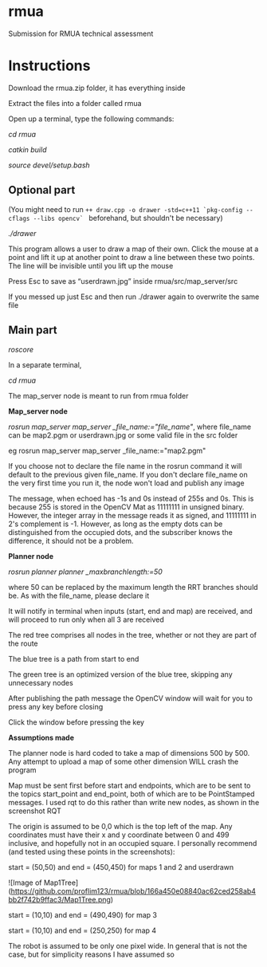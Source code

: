 # rmua
Submission for RMUA technical assessment
# Instructions
Download the rmua.zip folder, it has everything inside

Extract the files into a folder called rmua

Open up a terminal, type the following commands:

*cd rmua*

*catkin build*

*source devel/setup.bash*
## Optional part
(You might need to run ```++ draw.cpp -o drawer -std=c++11 `pkg-config --cflags --libs opencv` ``` beforehand, but shouldn't be necessary)

*./drawer*

This program allows a user to draw a map of their own. Click the mouse at a point and lift it up at another point to draw a line between these two points. The line will be invisible until you lift up the mouse 

Press Esc to save as “userdrawn.jpg” inside rmua/src/map_server/src 

If you messed up just Esc and then run ./drawer again to overwrite the same file

## Main part
*roscore*

In a separate terminal, 

*cd rmua*

The map_server node is meant to run from rmua folder

**Map_server node**

*rosrun map_server map_server _file_name:="file_name"*, where file_name can be map2.pgm or userdrawn.jpg or some valid file in the src folder

eg rosrun map_server map_server _file_name:="map2.pgm"

If you choose not to declare the file name in the rosrun command it will default to the previous given file_name. If you don't declare file_name on the very first time you run it, the node won't load and publish any image

The message, when echoed has -1s and 0s instead of 255s and 0s. This is because 255 is stored in the OpenCV Mat as 11111111 in unsigned binary. However, the integer array in the message reads it as signed, and 11111111 in 2's complement is -1. However, as long as the empty dots can be distinguished from the occupied dots, and the subscriber knows the difference, it should not be a problem.

**Planner node**

*rosrun planner planner _maxbranchlength:=50*

where 50 can be replaced by the maximum length the RRT branches should be. As with the file_name, please declare it

It will notify in terminal when inputs (start, end and map) are received, and will proceed to run only when all 3 are received

The red tree comprises all nodes in the tree, whether or not they are part of the route

The blue tree is a path from start to end

The green tree is an optimized version of the blue tree, skipping any unnecessary nodes

After publishing the path message the OpenCV window will wait for you to press any key before closing

Click the window before pressing the key


**Assumptions made**

The planner node is hard coded to take a map of dimensions 500 by 500. Any attempt to upload a map of some other dimension WILL crash the program

Map must be sent first before start and endpoints, which are to be sent to the topics start_point and end_point, both of which are to be PointStamped messages. I used rqt to do this rather than write new nodes, as shown in the screenshot RQT

The origin is assumed to be 0,0 which is the top left of the map. Any coordinates must have their x and y coordinate between 0 and 499 inclusive, and hopefully not in an occupied square. I personally recommend (and tested using these points in the screenshots):

start = (50,50) and end = (450,450) for maps 1 and 2 and userdrawn

![Image of Map1Tree]
(https://github.com/proflim123/rmua/blob/166a450e08840ac62ced258ab4bb2f742b9ffac3/Map1Tree.png)

start = (10,10) and end = (490,490) for map 3

start = (10,10) and end = (250,250) for map 4

The robot is assumed to be only one pixel wide. In general that is not the case, but for simplicity reasons I have assumed so
